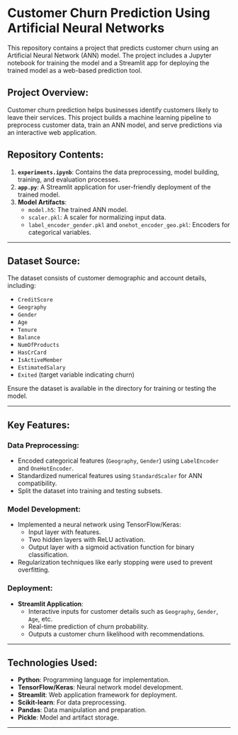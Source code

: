 # Customer Churn Prediction Using Artificial Neural Networks

This repository contains a project that predicts customer churn using an Artificial Neural Network (ANN) model. The project includes a Jupyter notebook for training the model and a Streamlit app for deploying the trained model as a web-based prediction tool.

## Project Overview:
Customer churn prediction helps businesses identify customers likely to leave their services. This project builds a machine learning pipeline to preprocess customer data, train an ANN model, and serve predictions via an interactive web application.

## Repository Contents:
1. **`experiments.ipynb`**: Contains the data preprocessing, model building, training, and evaluation processes.
2. **`app.py`**: A Streamlit application for user-friendly deployment of the trained model.
3. **Model Artifacts**:
   - `model.h5`: The trained ANN model.
   - `scaler.pkl`: A scaler for normalizing input data.
   - `label_encoder_gender.pkl` and `onehot_encoder_geo.pkl`: Encoders for categorical variables.

---

## Dataset Source:
The dataset consists of customer demographic and account details, including:
- `CreditScore`
- `Geography`
- `Gender`
- `Age`
- `Tenure`
- `Balance`
- `NumOfProducts`
- `HasCrCard`
- `IsActiveMember`
- `EstimatedSalary`
- `Exited` (target variable indicating churn)

Ensure the dataset is available in the directory for training or testing the model.

---

## Key Features:
### Data Preprocessing:
- Encoded categorical features (`Geography`, `Gender`) using `LabelEncoder` and `OneHotEncoder`.
- Standardized numerical features using `StandardScaler` for ANN compatibility.
- Split the dataset into training and testing subsets.

### Model Development:
- Implemented a neural network using TensorFlow/Keras:
  - Input layer with features.
  - Two hidden layers with ReLU activation.
  - Output layer with a sigmoid activation function for binary classification.
- Regularization techniques like early stopping were used to prevent overfitting.

### Deployment:
- **Streamlit Application**:
  - Interactive inputs for customer details such as `Geography`, `Gender`, `Age`, etc.
  - Real-time prediction of churn probability.
  - Outputs a customer churn likelihood with recommendations.

---

## Technologies Used:
- **Python**: Programming language for implementation.
- **TensorFlow/Keras**: Neural network model development.
- **Streamlit**: Web application framework for deployment.
- **Scikit-learn**: For data preprocessing.
- **Pandas**: Data manipulation and preparation.
- **Pickle**: Model and artifact storage.

---
